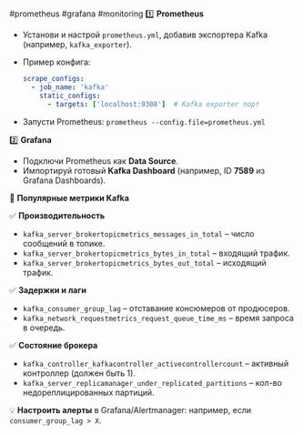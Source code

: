 #prometheus #grafana #monitoring
1️⃣ **Prometheus**

- Установи и настрой `prometheus.yml`, добавив экспортера Kafka (например, `kafka_exporter`).
- Пример конфига:
    
    ```yaml
    scrape_configs:
      - job_name: 'kafka'
        static_configs:
          - targets: ['localhost:9308']  # Kafka exporter порт
    ```
    
- Запусти Prometheus: `prometheus --config.file=prometheus.yml`

2️⃣ **Grafana**

- Подключи Prometheus как **Data Source**.
- Импортируй готовый **Kafka Dashboard** (например, ID **7589** из Grafana Dashboards).

🔹 **Популярные метрики Kafka**

✅ **Производительность**

- `kafka_server_brokertopicmetrics_messages_in_total` – число сообщений в топике.
- `kafka_server_brokertopicmetrics_bytes_in_total` – входящий трафик.
- `kafka_server_brokertopicmetrics_bytes_out_total` – исходящий трафик.

✅ **Задержки и лаги**

- `kafka_consumer_group_lag` – отставание консюмеров от продюсеров.
- `kafka_network_requestmetrics_request_queue_time_ms` – время запроса в очередь.

✅ **Состояние брокера**

- `kafka_controller_kafkacontroller_activecontrollercount` – активный контроллер (должен быть 1).
- `kafka_server_replicamanager_under_replicated_partitions` – кол-во недореплицированных партиций.

💡 **Настроить алерты** в Grafana/Alertmanager: например, если `consumer_group_lag > X`.